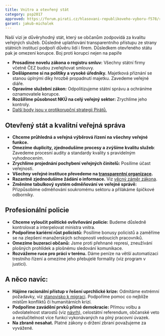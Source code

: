 ```yaml
---
title: Vnitro a otevřený stát
category: psp2017
approved: https://forum.pirati.cz/hlasovani-republikoveho-vyboru-f578/rv-24-2017-program-2017-ministerstvo-vnitra-r-h-1-k-t36875-10.html
garant: jakub-michalek
---
```


Naší vizí je důvěryhodný stát, který se občanům zodpovídá za kvalitu veřejných
služeb. Důsledné uplatňování transparentního přístupu ze strany státních institucí
podpoří důvěru lidí i firem. Důsledkem otevřeného státu pak je omezení korupce.
Boj proti korupci nejen na papíře

* **Prosadíme novelu zákona o registru smluv:** Všechny státní firmy včetně
  ČEZ budou zveřejňovat smlouvy.
* **Došlápneme si na politiky a vysoké úředníky.** Majetková přiznání se
  stanou úplnými díky hrozbě propadnutí majetku. Zavedeme veřejné diáře.
* **Opravíme služební zákon:** Odpolitizujeme státní správu a ochráníme
  oznamovatele korupce.
* **Rozšíříme působnost NKÚ na celý veřejný sektor:** Zrychlíme jeho kontroly.
* [Další body jsou v protikorupční strategii Pirátů.](https://wiki.pirati.cz/navrhy/program/protikorupcni-strategie)

## Otevřený stát a kvalitní veřejná správa

* **Chceme průhledná a veřejná výběrová řízení na všechny veřejné funkce.**
* **Omezíme duplicity, zjednodušíme procesy a zvýšíme kvalitu služeb**: Zavedeme procesní audity a standardy kvality s pravidelným vyhodnocením.
* **Zrychlíme projednání pochybení veřejných činitelů:** Posílíme účast veřejnosti.
* **Všechny veřejné instituce převedeme na [transparentní organizace](https://www.pirati.cz/program/dlouhodoby/transparentni-organizace/).**
* **Razantně zjednodušíme žádání o informace.** Viz [věcný záměr zákona](https://docs.google.com/document/d/1eGgFLuNHWKcQEYOSmS55k7yB2vyoL22ynR7_R3ZFh_E/edit).
* **Změníme tabulkový systém odměňování ve veřejné správě:** Přizpůsobíme odměňování soukromému sektoru a přilákáme špičkové odborníky.

## Profesionální policie

* **Chceme vyloučit politické ovlivňování policie:** Budeme důsledně kontrolovat a interpelovat ministra vnitra.
* **Podpoříme kariérní růst policistů:** Posílíme bonusy policistů a zaměříme se na zlepšení manažerských schopností vedoucích pracovníků.
* **Omezíme buzeraci občanů:** Jsme proti přehnané represi, zneužívání
  plošných prohlídek a plošnému sledování komunikace.
* **Rozvážeme ruce pro práci v terénu.** Dáme peníze na větší automatizaci
  trestního řízení a omezíme jeho přebujelé formality (viz program v justici).

## A něco navíc:

* **Hájíme racionální přístup v řešení uprchlické krize:** Odmítáme extrémní
  požadavky, viz [stanovisko k migraci](https://wiki.pirati.cz/stanoviska/piratske_stanovisko_k_vlne_uprchliku_-_jednotne_azylove_rizeni_v_evrope_plan_na_integraci_uprchliku_v_cesku). Podpoříme pomoc co nejblíže místům
  konfliktů či humanitárních krizí.
* **Podpoříme zavádění prvků přímé demokracie:** Přímou volbu a
  odvolatelnost starostů (viz [návrh](https://docs.google.com/document/d/1tFVeeT99wdTpdO4rdN8lgygOzaW7f1mC4FXqOvCKKl0/edit?usp=sharing)), celostátní referendum, občanské veto a
  neslučitelnost více funkcí vykonávaných na plný pracovní úvazek.
* **Na zbraně nesahat.** Platné zákony o držení zbraní považujeme za vyvážené.
